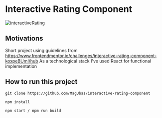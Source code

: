 # Interactive Rating Component
![interactiveRating](https://user-images.githubusercontent.com/105423536/213127027-67a3ceb1-4677-429a-ba94-08ea484dce64.gif)


## Motivations  
Short project using guidelines from https://www.frontendmentor.io/challenges/interactive-rating-component-koxpeBUmI/hub
As a technological stack I've used React for functional implementation

## How to run this project  
```
git clone https://github.com/MagUbas/interactive-rating-component

npm install

npm start / npm run build
```
